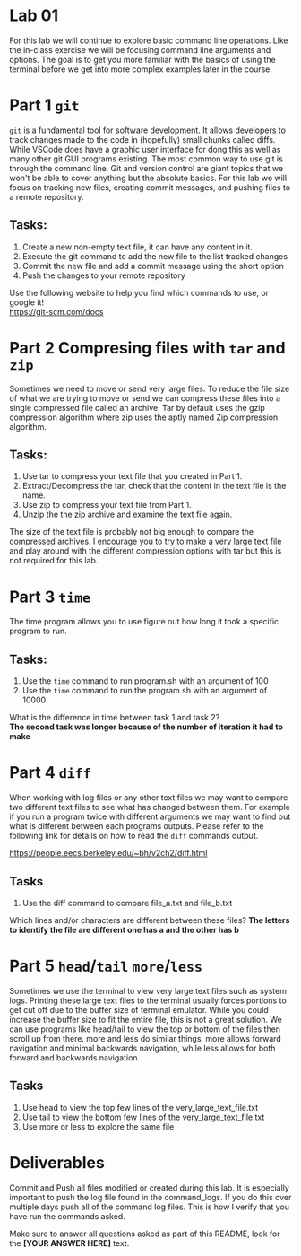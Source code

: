 # Lab 01
For this lab we will continue to explore basic command line operations. Like the in-class exercise we will be focusing command line arguments and options. The goal is to get you more familiar with the basics of using the terminal before we get into more complex examples later in the course.

# Part 1 `git`
`git` is a fundamental tool for software development. It allows developers to track changes made to the code in (hopefully) small chunks called diffs. While VSCode does have a graphic user interface for dong this as well as many other git GUI programs existing. The most common way to use git is through the command line. Git and version control are giant topics that we won't be able to cover anything but the absolute basics. For this lab we will focus on tracking new files, creating commit messages, and pushing files to a remote repository. 

## Tasks:
1. Create a new non-empty text file, it can have any content in it.
2. Execute the git command to add the new file to the list tracked changes
3. Commit the new file and add a commit message using the short option
4. Push the changes to your remote repository

Use the following website to help you find which commands to use, or google it!   
https://git-scm.com/docs

# Part 2 Compresing files with `tar` and `zip`
Sometimes we need to move or send very large files. To reduce the file size of what we are trying to move or send we can compress these files into a single compressed file called an archive. Tar by default uses the gzip compression algorithm where zip uses the aptly named Zip compression algorithm.

## Tasks:
1. Use tar to compress your text file that you created in Part 1.
2. Extract/Decompress the tar, check that the content in the text file is the name.
3. Use zip to compress your text file from Part 1.
4. Unzip the the zip archive and examine the text file again.

The size of the text file is probably not big enough to compare the compressed archives. I encourage you to try to make a very large text file and play around with the different compression options with tar but this is not required for this lab. 

# Part 3 `time`
The time program allows you to use figure out how long it took a specific program to run.

## Tasks:
1. Use the `time` command to run program.sh with an argument of 100
2. Use the `time` command to run the program.sh with an argument of 10000

What is the difference in time between task 1 and task 2?  
**The second task was longer because of the number of iteration it had to make**

# Part 4 `diff`
When working with log files or any other text files we may want to compare two different text files to see what has changed between them. For example if you run a program twice with different arguments we may want to find out what is different between each programs outputs. Please refer to the following link for details on how to read the `diff` commands output.

https://people.eecs.berkeley.edu/~bh/v2ch2/diff.html

## Tasks
1. Use the diff command to compare file_a.txt and file_b.txt

Which lines and/or characters are different between these files?
**The letters to identify the file are different one has a and the other has b**

# Part 5 `head`/`tail` `more`/`less`
Sometimes we use the terminal to view very large text files such as system logs. Printing these large text files to the terminal usually forces portions to get cut off due to the buffer size of terminal emulator. While you could increase the buffer size to fit the entire file, this is not a great solution. We can use programs like head/tail to view the top or bottom of the files then scroll up from there. more and less do similar things, more allows forward navigation and minimal backwards navigation, while less allows for both forward and backwards navigation. 
## Tasks
1. Use head to view the top few lines of the very_large_text_file.txt
2. Use tail to view the bottom few lines of the very_large_text_file.txt
3. Use more or less to explore the same file

# Deliverables
Commit and Push all files modified or created during this lab. It is especially important to push the log file found in the command_logs. If you do this over multiple days push all of the command log files. This is how I verify that you have run the commands asked.

Make sure to answer all questions asked as part of this README, look for the **[YOUR ANSWER HERE]** text.

